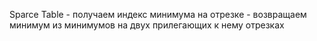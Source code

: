 Sparce Table - получаем индекс минимума на отрезке - возвращаем минимум из минимумов на двух прилегающих к нему отрезках
